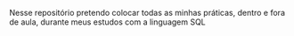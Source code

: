 Nesse repositório pretendo colocar todas as minhas práticas, dentro e fora de aula, durante meus estudos com a linguagem SQL
